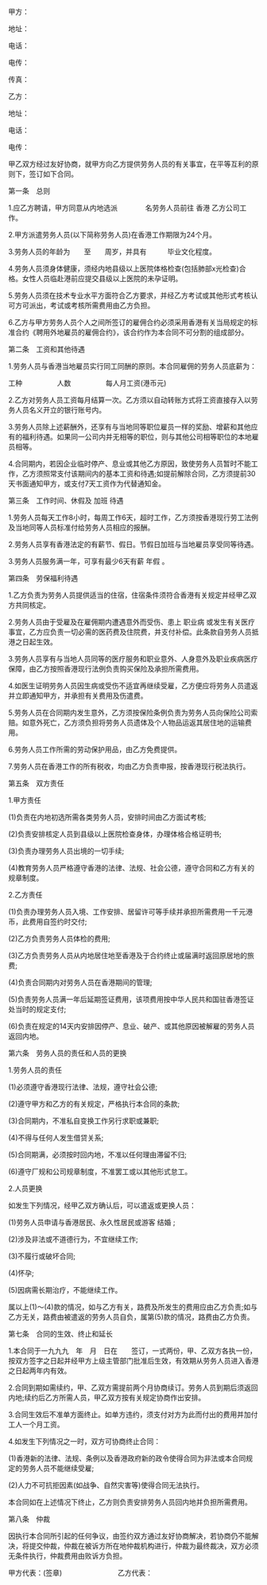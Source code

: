
 


甲方：


地址：


电话：


电传：


传真：


乙方：


地址：


电话：


电传：


甲乙双方经过友好协商，就甲方向乙方提供劳务人员的有关事宜，在平等互利的原则下，签订如下合同。


第一条　总则


1.应乙方聘请，甲方同意从内地选派　　　　名劳务人员前往
香港
乙方公司工作。


2.甲方派遣劳务人员(以下简称劳务人员)在香港工作期限为24个月。


3.劳务人员的年龄为　　至　　周岁，并具有　　　毕业文化程度。


4.劳务人员须身体健康，须经内地县级以上医院体格检查(包括肺部x光检查)合格。女性人员临赴港前应提交县级以上医院的未孕证明。


5.劳务人员须在技术专业水平方面符合乙方要求，并经乙方考试或其他形式考核认可方可派出，考试或考核所需费用由乙方负担。


6.乙方与甲方劳务人员个人之间所签订的雇佣合约必须采用香港有关当局规定的标准合约《聘用外地雇员的雇佣合约》，该合约作为本合同不可分割的组成部分。


第二条　工资和其他待遇


1.劳务人员与香港当地雇员实行同工同酬的原则。本合同雇佣的劳务人员底薪为：


工种　　　　　人数　　　　　每人月工资(港币元)


2.乙方对劳务人员工资每月结算一次。乙方须以自动转账方式将工资直接存入以劳务人员名义开立的银行账号内。


3.劳务人员除上述薪酬外，还享有与当地同等职位雇员一样的奖励、增薪和其他应有的福利待遇。如果同一公司内并无相等的职位，则与其他公司相等职位的本地雇员相等。


4.合同期内，若因企业临时停产、息业或其他乙方原因，致使劳务人员暂时不能工作，乙方须照常支付该期间内的基本工资和待遇;如提前解除合同，乙方须提前30天书面通知甲方，或支付7天工资作为代替通知金。


第三条　工作时间、休假及
加班
待遇


1.劳务人员每天工作8小时，每周工作6天，超时工作，乙方须按香港现行劳工法例及当地同等人员标准付给劳务人员相应的报酬。


2.劳务人员享有香港法定的有薪节、假日。节假日加班与当地雇员享受同等待遇。


3.劳务人员服务满一年，可享有最少6天有薪
年假
。


第四条　劳保福利待遇


1.乙方负责为劳务人员提供适当的住宿，住宿条件须符合香港有关规定并经甲乙双方共同核定。


2.劳务人员由于受雇及在雇佣期内遭遇意外而受伤、患上
职业病
或发生有关医疗事宜，乙方应负责一切必需的医药费及住院费，并支付补偿。此条款自劳务人员抵港之日起生效。


3.劳务人员享有与当地人员同等的医疗服务和职业意外、人身意外及职业疾病医疗保障，由乙方按照香港现行法例负责购买保险及承担所需费用。


4.如医生证明劳务人员因生病或受伤不适宜再继续受雇，乙方便应将劳务人员遣返并立即通知甲方，并承担有关费用及伤遣费。


5.劳务人员在合同期内发生意外，乙方须按保险条例负责为劳务人员向保险公司索赔。如意外死亡，乙方须负担将劳务人员遗体及个人物品运返其居住地的运输费用。


6.劳务人员工作所需的劳动保护用品，由乙方免费提供。


7.劳务人员在香港工作的所有税收，均由乙方负责申报，按香港现行税法执行。


第五条　双方责任


1.甲方责任


(1)负责在内地初选所需各类劳务人员，安排时间由乙方面试考核;


(2)负责安排核定人员到县级以上医院检查身体，办理体格合格证明书;


(3)负责办理劳务人员出境的一切手续;


(4)教育劳务人员严格遵守香港的法律、法规、社会公德，遵守合同和乙方有关的规章制度。


2.乙方责任


(1)负责办理劳务人员入境、工作安排、居留许可等手续并承担所需费用一千元港币，此费用自签约时交付;


(2)乙方负责劳务人员体检的费用;


(3)乙方负责劳务人员从内地居住地至香港及于合约终止或届满时返回原居地的旅费;


(4)负责合同期内对劳务人员在香港期间的管理;


(5)负责劳务人员满一年后延期签证费用，该项费用按中华人民共和国驻香港签证处当时的规定支付;


(6)负责在规定的14天内安排因停产、息业、破产、或其他原因被解雇的劳务人员返回内地。


第六条　劳务人员的责任和人员的更换


1.劳务人员的责任


(1)必须遵守香港现行法律、法规，遵守社会公德;


(2)遵守甲方和乙方的有关规定，严格执行本合同的条款;


(3)合同期内，不准私自变换工作另行求职或兼职;


(4)不得与任何人发生借贷关系;


(5)合同期满，必须按时回内地，不准以任何理由滞留不归;


(6)遵守厂规和公司规章制度，不准罢工或以其他形式怠工。


2.人员更换


如发生下列情况，经甲乙双方确认后，可以遣返或更换人员：


(1)劳务人员申请与香港居民、永久性居民或游客
结婚
;


(2)涉及非法或不道德行为，不宜继续工作;


(3)不履行或破坏合同;


(4)怀孕;


(5)因病需长期治疗，不能继续工作。


属以上(1)～(4)款的情况，如与乙方有关，路费及所发生的费用应由乙方负责;如与乙方无关，路费由被遣返的劳务人员自负，属第(5)款的情况，路费由乙方负责。


第七条　合同的生效、终止和延长


1.本合同于一九九九　年　月　日在　　签订，一式两份，甲、乙双方各执一份，按双方签字之日起并经甲方上级主管部门批准后生效，有效期从劳务人员进入香港之日起两年内有效。


2.合同到期如需续约，甲、乙双方需提前两个月协商续订。劳务人员到期后须返回内地;续约后乙方所需人员，甲乙双方按有关规定协商作出安排。


3.合同生效后不准单方面终止。如单方违约，须支付对方为此而付出的费用并加付工人一个月工资。


4.如发生下列情况之一时，双方可协商终止合同：


(1)香港新的法律、法规、条例以及香港政府新的政令使得合同为非法或本合同规定的劳务人员不能继续受雇;


(2)人力不可抗拒因素(如战争、自然灾害等)使得合同无法执行。


本合同如在上述情况下终止，乙方则负责安排劳务人员回内地并负担所需费用。


第八条　仲裁


因执行本合同所引起的任何争议，由签约双方通过友好协商解决，若协商仍不能解决，将提交仲裁，仲裁在被诉方所在地仲裁机构进行，仲裁为最终裁决，双方必须无条件执行，仲裁费用由败诉方负担。


甲方代表：(签章)　　　　　　　　乙方代表：
 


 

 
 
 
 
 
  


  
 

  


  


  
 
 
 
 

